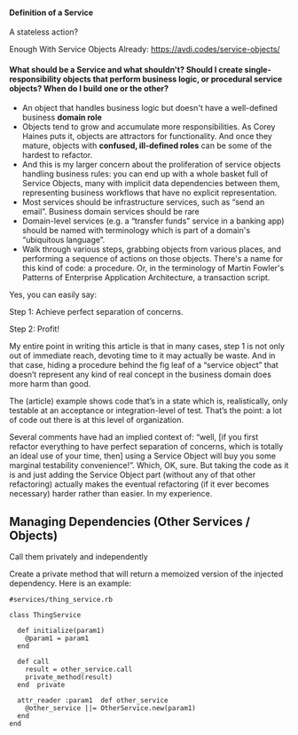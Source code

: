 #### Definition of a Service

A stateless action?

Enough With Service Objects Already: https://avdi.codes/service-objects/

#### What should be a Service and what shouldn't? Should I create single-responsibility objects that perform business logic, or procedural service objects? When do I build one or the other?

- An object that handles business logic but doesn't have a well-defined business **domain role**
- Objects tend to grow and accumulate more responsibilities. As Corey Haines puts it, objects are attractors for functionality. And once they mature, objects with **confused, ill-defined roles** can be some of the hardest to refactor.
- And this is my larger concern about the proliferation of service objects handling business rules: you can end up with a whole basket full of Service Objects, many with implicit data dependencies between them, representing business workflows that have no explicit representation.
- Most services should be infrastructure services, such as “send an email”. Business domain services should be rare
- Domain-level services (e.g. a “transfer funds” service in a banking app) should be named with terminology which is part of a domain's “ubiquitous language”.
- Walk through various steps, grabbing objects from various places, and performing a sequence of actions on those objects. There's a name for this kind of code: a procedure. Or, in the terminology of Martin Fowler's Patterns of Enterprise Application Architecture, a transaction script.


Yes, you can easily say:

Step 1: Achieve perfect separation of concerns.

Step 2: Profit!

My entire point in writing this article is that in many cases, step 1 is not only out of immediate reach, devoting time to it may actually be waste. And in that case, hiding a procedure behind the fig leaf of a “service object” that doesn’t represent any kind of real concept in the business domain does more harm than good.

The (article) example shows code that’s in a state which is, realistically, only testable at an acceptance or integration-level of test. That’s the point: a lot of code out there is at this level of organization.

Several comments have had an implied context of: “well, [if you first refactor everything to have perfect separation of concerns, which is totally an ideal use of your time, then] using a Service Object will buy you some marginal testability convenience!”. Which, OK, sure. But taking the code as it is and just adding the Service Object part (without any of that other refactoring) actually makes the eventual refactoring (if it ever becomes necessary) harder rather than easier. In my experience.


## Managing Dependencies (Other Services / Objects)

Call them privately and independently

Create a private method that will return a memoized version of the injected dependency. Here is an example:

```
#services/thing_service.rb

class ThingService

  def initialize(param1)
    @param1 = param1
  end

  def call
    result = other_service.call
    private_method(result)
  end  private

  attr_reader :param1  def other_service
    @other_service ||= OtherService.new(param1)
  end
end
```
